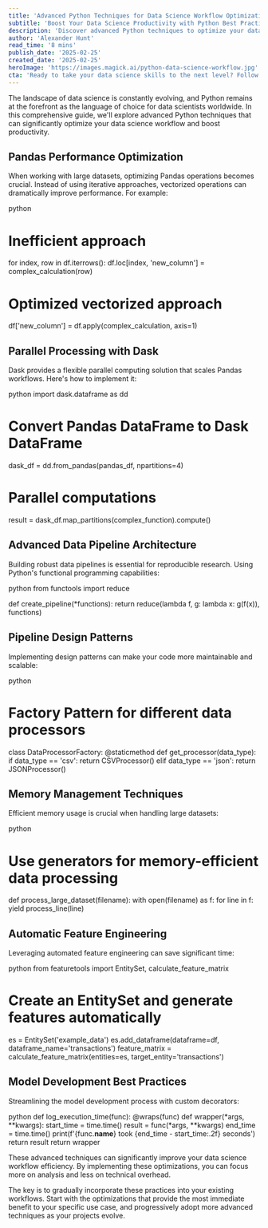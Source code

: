 ```yaml
---
title: 'Advanced Python Techniques for Data Science Workflow Optimization'
subtitle: 'Boost Your Data Science Productivity with Python Best Practices'
description: 'Discover advanced Python techniques to optimize your data science workflow, including Pandas performance improvements, parallel processing with Dask, and efficient memory management strategies. Learn how to implement robust data pipelines and leverage automated feature engineering to boost productivity.'
author: 'Alexander Hunt'
read_time: '8 mins'
publish_date: '2025-02-25'
created_date: '2025-02-25'
heroImage: 'https://images.magick.ai/python-data-science-workflow.jpg'
cta: 'Ready to take your data science skills to the next level? Follow us on LinkedIn for daily tips, tutorials, and insights on advanced Python techniques and data science best practices!'
---
```


The landscape of data science is constantly evolving, and Python remains at the forefront as the language of choice for data scientists worldwide. In this comprehensive guide, we'll explore advanced Python techniques that can significantly optimize your data science workflow and boost productivity.

## Pandas Performance Optimization

When working with large datasets, optimizing Pandas operations becomes crucial. Instead of using iterative approaches, vectorized operations can dramatically improve performance. For example:

python
# Inefficient approach
for index, row in df.iterrows():
    df.loc[index, 'new_column'] = complex_calculation(row)

# Optimized vectorized approach
df['new_column'] = df.apply(complex_calculation, axis=1)


## Parallel Processing with Dask

Dask provides a flexible parallel computing solution that scales Pandas workflows. Here's how to implement it:

python
import dask.dataframe as dd

# Convert Pandas DataFrame to Dask DataFrame
dask_df = dd.from_pandas(pandas_df, npartitions=4)

# Parallel computations
result = dask_df.map_partitions(complex_function).compute()


## Advanced Data Pipeline Architecture

Building robust data pipelines is essential for reproducible research. Using Python's functional programming capabilities:

python
from functools import reduce

def create_pipeline(*functions):
    return reduce(lambda f, g: lambda x: g(f(x)), functions)


## Pipeline Design Patterns

Implementing design patterns can make your code more maintainable and scalable:

python
# Factory Pattern for different data processors
class DataProcessorFactory:
    @staticmethod
    def get_processor(data_type):
        if data_type == 'csv':
            return CSVProcessor()
        elif data_type == 'json':
            return JSONProcessor()


## Memory Management Techniques

Efficient memory usage is crucial when handling large datasets:

python
# Use generators for memory-efficient data processing
def process_large_dataset(filename):
    with open(filename) as f:
        for line in f:
            yield process_line(line)


## Automatic Feature Engineering

Leveraging automated feature engineering can save significant time:

python
from featuretools import EntitySet, calculate_feature_matrix

# Create an EntitySet and generate features automatically
es = EntitySet('example_data')
es.add_dataframe(dataframe=df, dataframe_name='transactions')
feature_matrix = calculate_feature_matrix(entities=es, target_entity='transactions')


## Model Development Best Practices

Streamlining the model development process with custom decorators:

python
def log_execution_time(func):
    @wraps(func)
    def wrapper(*args, **kwargs):
        start_time = time.time()
        result = func(*args, **kwargs)
        end_time = time.time()
        print(f'{func.__name__} took {end_time - start_time:.2f} seconds')
        return result
    return wrapper


These advanced techniques can significantly improve your data science workflow efficiency. By implementing these optimizations, you can focus more on analysis and less on technical overhead.

The key is to gradually incorporate these practices into your existing workflows. Start with the optimizations that provide the most immediate benefit to your specific use case, and progressively adopt more advanced techniques as your projects evolve.
